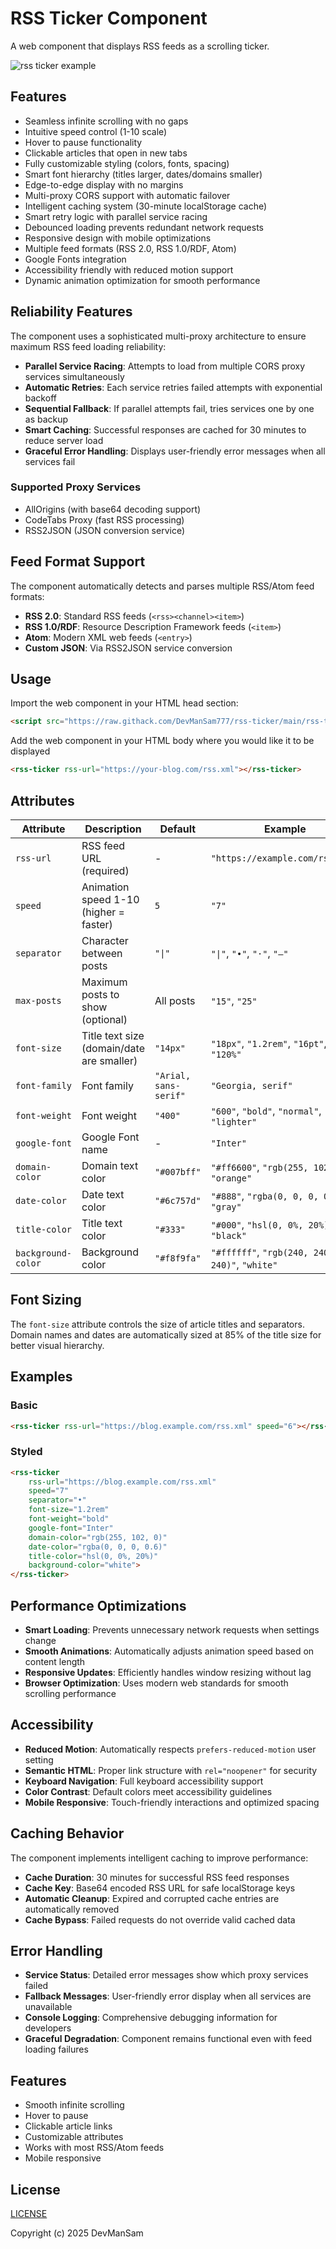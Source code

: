# RSS Ticker Component

A web component that displays RSS feeds as a scrolling ticker.

 ![rss ticker example](rss-ticker.gif)

## Features

- Seamless infinite scrolling with no gaps
- Intuitive speed control (1-10 scale)
- Hover to pause functionality
- Clickable articles that open in new tabs
- Fully customizable styling (colors, fonts, spacing)
- Smart font hierarchy (titles larger, dates/domains smaller)
- Edge-to-edge display with no margins
- Multi-proxy CORS support with automatic failover
- Intelligent caching system (30-minute localStorage cache)
- Smart retry logic with parallel service racing
- Debounced loading prevents redundant network requests
- Responsive design with mobile optimizations
- Multiple feed formats (RSS 2.0, RSS 1.0/RDF, Atom)
- Google Fonts integration
- Accessibility friendly with reduced motion support
- Dynamic animation optimization for smooth performance

## Reliability Features

The component uses a sophisticated multi-proxy architecture to ensure maximum RSS feed loading reliability:

- **Parallel Service Racing**: Attempts to load from multiple CORS proxy services simultaneously
- **Automatic Retries**: Each service retries failed attempts with exponential backoff
- **Sequential Fallback**: If parallel attempts fail, tries services one by one as backup
- **Smart Caching**: Successful responses are cached for 30 minutes to reduce server load
- **Graceful Error Handling**: Displays user-friendly error messages when all services fail

### Supported Proxy Services

- AllOrigins (with base64 decoding support)
- CodeTabs Proxy (fast RSS processing)
- RSS2JSON (JSON conversion service)

## Feed Format Support

The component automatically detects and parses multiple RSS/Atom feed formats:

- **RSS 2.0**: Standard RSS feeds (`<rss><channel><item>`)
- **RSS 1.0/RDF**: Resource Description Framework feeds (`<item>`)
- **Atom**: Modern XML web feeds (`<entry>`)
- **Custom JSON**: Via RSS2JSON service conversion

## Usage

Import the web component in your HTML head section:

```html
<script src="https://raw.githack.com/DevManSam777/rss-ticker/main/rss-ticker.js"></script>

```

Add the web component in your HTML body where you would like it to be displayed
```html
<rss-ticker rss-url="https://your-blog.com/rss.xml"></rss-ticker>
```

## Attributes

| Attribute | Description | Default | Example |
|-----------|-------------|---------|---------|
| `rss-url` | RSS feed URL (required) | - | `"https://example.com/rss.xml"` |
| `speed` | Animation speed 1-10 (higher = faster) | `5` | `"7"` |
| `separator` | Character between posts | `"\|"` | `"\|"`, `"•"`, `"·"`, `"—"` |
| `max-posts` | Maximum posts to show (optional) | All posts | `"15"`, `"25"` |
| `font-size` | Title text size (domain/date are smaller) | `"14px"` | `"18px"`, `"1.2rem"`, `"16pt"`, `"120%"` |
| `font-family` | Font family | `"Arial, sans-serif"` | `"Georgia, serif"` |
| `font-weight` | Font weight | `"400"` | `"600"`, `"bold"`, `"normal"`, `"lighter"` |
| `google-font` | Google Font name | - | `"Inter"` |
| `domain-color` | Domain text color | `"#007bff"` | `"#ff6600"`, `"rgb(255, 102, 0)"`, `"orange"` |
| `date-color` | Date text color | `"#6c757d"` | `"#888"`, `"rgba(0, 0, 0, 0.5)"`, `"gray"` |
| `title-color` | Title text color | `"#333"` | `"#000"`, `"hsl(0, 0%, 20%)"`, `"black"` |
| `background-color` | Background color | `"#f8f9fa"` | `"#ffffff"`, `"rgb(240, 240, 240)"`, `"white"` |

## Font Sizing

The `font-size` attribute controls the size of article titles and separators. Domain names and dates are automatically sized at 85% of the title size for better visual hierarchy.

## Examples

### Basic

```html
<rss-ticker rss-url="https://blog.example.com/rss.xml" speed="6"></rss-ticker>
```

### Styled

```html
<rss-ticker 
    rss-url="https://blog.example.com/rss.xml"
    speed="7"
    separator="•"
    font-size="1.2rem"
    font-weight="bold"
    google-font="Inter"
    domain-color="rgb(255, 102, 0)"
    date-color="rgba(0, 0, 0, 0.6)"
    title-color="hsl(0, 0%, 20%)"
    background-color="white">
</rss-ticker>
```

## Performance Optimizations

- **Smart Loading**: Prevents unnecessary network requests when settings change
- **Smooth Animations**: Automatically adjusts animation speed based on content length
- **Responsive Updates**: Efficiently handles window resizing without lag
- **Browser Optimization**: Uses modern web standards for smooth scrolling performance

## Accessibility

- **Reduced Motion**: Automatically respects `prefers-reduced-motion` user setting
- **Semantic HTML**: Proper link structure with `rel="noopener"` for security
- **Keyboard Navigation**: Full keyboard accessibility support
- **Color Contrast**: Default colors meet accessibility guidelines
- **Mobile Responsive**: Touch-friendly interactions and optimized spacing

## Caching Behavior

The component implements intelligent caching to improve performance:

- **Cache Duration**: 30 minutes for successful RSS feed responses
- **Cache Key**: Base64 encoded RSS URL for safe localStorage keys
- **Automatic Cleanup**: Expired and corrupted cache entries are automatically removed
- **Cache Bypass**: Failed requests do not override valid cached data

## Error Handling

- **Service Status**: Detailed error messages show which proxy services failed
- **Fallback Messages**: User-friendly error display when all services are unavailable
- **Console Logging**: Comprehensive debugging information for developers
- **Graceful Degradation**: Component remains functional even with feed loading failures

## Features

- Smooth infinite scrolling
- Hover to pause
- Clickable article links
- Customizable attributes
- Works with most RSS/Atom feeds
- Mobile responsive

## License
[LICENSE](LICENSE)  

Copyright (c) 2025 DevManSam